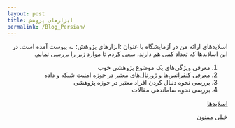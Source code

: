 ```yaml
---
layout: post
title: ابزارهای پژوهش
permalink: /Blog_Persian/	
---  
```



<p dir="rtl" align="right">اسلایدهای ارائه من در آزمایشگاه با عنوان ؛ابزار‌های پژوهش؛ به پیوست آمده است. در این اسلایدها که تعداد کمی هم دارند، سعی کردم تا موارد زیر را بررسی نمایم.</p>


<ol dir="rtl" align="right">
  <li>معرفی ویژگی‌های یک موضوع پژوهشی خوب</li>
  <li>معرفی کنفرانس‌ها و ژورنال‌های معتبر در حوزه امنیت شبکه و داده</li>
  <li>بررسی نحوه دنبال کردن افراد معتبر در حوزه پژوهشی</li>
  <li>بررسی نحوه ساماندهی مقالات</li>
</ol> 



<p dir="rtl" align="right"><a href="https://drive.google.com/open?id=14dRtNtjRTHGWVhlY6qYNUndos4cNUefr">اسلایدها</a></p>

<p dir="rtl" align="right">خیلی ممنون</p>

